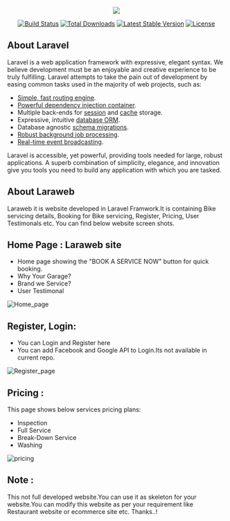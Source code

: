 <p align="center"><img src="https://laravel.com/assets/img/components/logo-laravel.svg"></p>

<p align="center">
<a href="https://travis-ci.org/laravel/framework"><img src="https://travis-ci.org/laravel/framework.svg" alt="Build Status"></a>
<a href="https://packagist.org/packages/laravel/framework"><img src="https://poser.pugx.org/laravel/framework/d/total.svg" alt="Total Downloads"></a>
<a href="https://packagist.org/packages/laravel/framework"><img src="https://poser.pugx.org/laravel/framework/v/stable.svg" alt="Latest Stable Version"></a>
<a href="https://packagist.org/packages/laravel/framework"><img src="https://poser.pugx.org/laravel/framework/license.svg" alt="License"></a>
</p>

## About Laravel

Laravel is a web application framework with expressive, elegant syntax. We believe development must be an enjoyable and creative experience to be truly fulfilling. Laravel attempts to take the pain out of development by easing common tasks used in the majority of web projects, such as:

- [Simple, fast routing engine](https://laravel.com/docs/routing).
- [Powerful dependency injection container](https://laravel.com/docs/container).
- Multiple back-ends for [session](https://laravel.com/docs/session) and [cache](https://laravel.com/docs/cache) storage.
- Expressive, intuitive [database ORM](https://laravel.com/docs/eloquent).
- Database agnostic [schema migrations](https://laravel.com/docs/migrations).
- [Robust background job processing](https://laravel.com/docs/queues).
- [Real-time event broadcasting](https://laravel.com/docs/broadcasting).

Laravel is accessible, yet powerful, providing tools needed for large, robust applications. A superb combination of simplicity, elegance, and innovation give you tools you need to build any application with which you are tasked.

## About Laraweb

Laraweb it is website developed in Laravel Framwork.It is containing Bike servicing details, Booking for Bike servicing, Register, Pricing, User Testimonals etc.
You can find below website screen shots.


## Home Page : Laraweb site

- Home page showing the "BOOK A SERVICE NOW" button for quick booking.
- Why Your Garage?
- Brand we Service?
- User Testimonal

[](url)
![Home_page](https://user-images.githubusercontent.com/24309059/59157877-2c258d80-8ad0-11e9-902b-2fdb658e2bd9.png)

## Register, Login:

- You can Login and Register here
- You can add Facebook and Google API to Login.Its not available in current repo.


![Register_page](https://user-images.githubusercontent.com/24309059/59157991-765b3e80-8ad1-11e9-99d8-4475a1035668.png)

## Pricing :

This page shows below services pricing plans:
- Inspection 
- Full Service
- Break-Down Service
- Washing

![pricing](https://user-images.githubusercontent.com/24309059/59158000-8c68ff00-8ad1-11e9-83e7-fdf73a2ab7ec.png)


## Note :
This not full developed website.You can use it as skeleton for your website.You can modify this website as per your requirement like Restaurant website or ecommerce site etc.
Thanks..!
